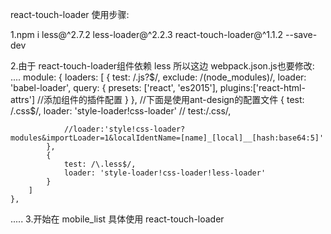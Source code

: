 react-touch-loader 使用步骤:

1.npm i less@^2.7.2 less-loader@^2.2.3  react-touch-loader@^1.1.2 --save-dev

2.由于 react-touch-loader组件依赖 less 所以这边 webpack.json.js也要修改:
....
module: {
        loaders: [
            {
                test: /\.js?$/,
                exclude: /(node_modules)/,
                loader: 'babel-loader',
                query: {
                    presets: ['react', 'es2015'],
                    plugins:['react-html-attrs']  //添加组件的插件配置
                }
            },
            //下面是使用ant-design的配置文件
            {
                test: /\.css$/,
                loader: 'style-loader!css-loader'
               // test:/\.css/,

                //loader:'style!css-loader?modules&importLoader=1&localIdentName=[name]_[local]__[hash:base64:5]'
            },
            {
                test: /\.less$/,
                loader: 'style-loader!css-loader!less-loader'
            }
        ]
    },
.....
3.开始在 mobile_list 具体使用 react-touch-loader

